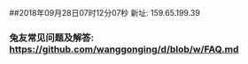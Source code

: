 ##2018年09月28日07时12分07秒 新址: 159.65.199.39
### 兔友常见问题及解答: https://github.com/wanggonging/d/blob/w/FAQ.md
